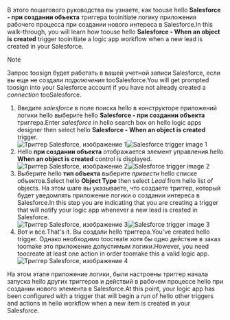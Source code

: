 <span data-ttu-id="fa978-101">В этого пошагового руководства вы узнаете, как toouse hello **Salesforce - при создании объекта** триггера tooinitiate логику приложения рабочего процесса при создании нового интереса в Salesforce.</span><span class="sxs-lookup"><span data-stu-id="fa978-101">In this walk-through, you will learn how toouse hello **Salesforce - When an object is created** trigger tooinitiate a logic app workflow when a new lead is created in your Salesforce.</span></span>

> [!NOTE]
> <span data-ttu-id="fa978-102">Запрос toosign будет работать в вашей учетной записи Salesforce, если вы еще не создали *подключения* tooSalesforce.</span><span class="sxs-lookup"><span data-stu-id="fa978-102">You will get prompted toosign into your Salesforce account if you have not already created a *connection* tooSalesforce.</span></span>  
> 
> 

1. <span data-ttu-id="fa978-103">Введите *salesforce* в поле поиска hello в конструкторе приложений логики hello выберите hello **Salesforce - при создании объекта** триггера.</span><span class="sxs-lookup"><span data-stu-id="fa978-103">Enter *salesforce* in hello search box on hello logic apps designer then select hello **Salesforce - When an object is created**  trigger.</span></span>  
   <span data-ttu-id="fa978-104">![Триггер Salesforce, изображение 1](./media/connectors-create-api-salesforce/trigger-1.png)</span><span class="sxs-lookup"><span data-stu-id="fa978-104">![Salesforce trigger image 1](./media/connectors-create-api-salesforce/trigger-1.png)</span></span>   
2. <span data-ttu-id="fa978-105">Hello **при создании объекта** отображается элемент управления.</span><span class="sxs-lookup"><span data-stu-id="fa978-105">hello **When an object is created** control is displayed.</span></span>  
   <span data-ttu-id="fa978-106">![Триггер Salesforce, изображение 2](./media/connectors-create-api-salesforce/trigger-2.png)</span><span class="sxs-lookup"><span data-stu-id="fa978-106">![Salesforce trigger image 2](./media/connectors-create-api-salesforce/trigger-2.png)</span></span>   
3. <span data-ttu-id="fa978-107">Выберите hello **тип объекта** выберите *привести* hello списке объектов.</span><span class="sxs-lookup"><span data-stu-id="fa978-107">Select hello **Object Type** then select *Lead* from hello list of objects.</span></span> <span data-ttu-id="fa978-108">На этом шаге вы указываете, что создаете триггер, который будет уведомлять приложение логики о создании интереса в Salesforce.</span><span class="sxs-lookup"><span data-stu-id="fa978-108">In this step you are indicating that you are creating a trigger that will notify your logic app whenever a new lead is created in Salesforce.</span></span>   
   <span data-ttu-id="fa978-109">![Триггер Salesforce, изображение 3](./media/connectors-create-api-salesforce/trigger-3.png)</span><span class="sxs-lookup"><span data-stu-id="fa978-109">![Salesforce trigger image 3](./media/connectors-create-api-salesforce/trigger-3.png)</span></span>   
4. <span data-ttu-id="fa978-110">Вот и все.</span><span class="sxs-lookup"><span data-stu-id="fa978-110">That's it.</span></span> <span data-ttu-id="fa978-111">Вы создали hello триггера.</span><span class="sxs-lookup"><span data-stu-id="fa978-111">You've created hello trigger.</span></span> <span data-ttu-id="fa978-112">Однако необходимо toocreate хотя бы одно действие в заказ toomake это приложение допустимым логики.</span><span class="sxs-lookup"><span data-stu-id="fa978-112">However, you need toocreate at least one action in order toomake this a valid logic app.</span></span>    
   ![Триггер Salesforce, изображение 4](./media/connectors-create-api-salesforce/trigger-4.png)   

<span data-ttu-id="fa978-114">На этом этапе приложение логики, были настроены триггер начала запуска hello других триггеров и действий в рабочем процессе hello при создании нового элемента в Salesforce.</span><span class="sxs-lookup"><span data-stu-id="fa978-114">At this point, your logic app has been configured with a trigger that will begin a run of hello other triggers and actions in hello workflow when a new item is created in your Salesforce.</span></span>  

